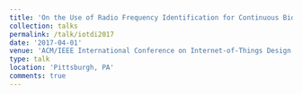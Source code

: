 ```yaml
---
title: 'On the Use of Radio Frequency Identification for Continuous Biomedical Monitoring'
collection: talks
permalink: /talk/iotdi2017
date: '2017-04-01'
venue: 'ACM/IEEE International Conference on Internet-of-Things Design and Implementation (IoTDI)'
type: talk
location: 'Pittsburgh, PA'
comments: true
---
```


